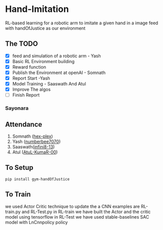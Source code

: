 # Hand-Imitation
RL-based learning for a robotic arm to imitate a given hand in a image feed
with handOfJustice as our environment
## The TODO
- [X] feed and simulation of a robotic arm - Yash 
- [X] Basic RL Environment building
- [X] Reward function
- [X] Publish the Environment at openAI - Somnath
- [X] Report Start -Yash 
- [X] Model Training - Saaswath And Atul
- [X] Improve The algos
- [ ] Finish Report 

### Sayonara


## Attendance
1. Somnath ([hex-plex](https://github.com/hex-plex))
2. Yash ([numberbee7070](https://github.com/numberbee7070))
3. Saaswath([infini8-13](https://github.com/infini8-13))
4. Atul ([AtuL-KumaR-00](https://github.com/AtuL-KumaR-00))

## To Setup 
``` console
pip install gym-handOfJustice
```
## To Train

we used Actor Critic technique to update the a CNN
examples are RL-train.py and RL-Test.py 
in RL-train we have built the Actor and the critic model using tensorflow
in RL-Test we have used stable-baselines SAC model with LnCnnpolicy policy